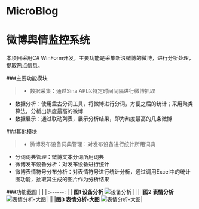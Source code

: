 # MicroBlog 
微博舆情监控系统
===
本项目采用C# WinForm开发，主要功能是采集新浪微博的微博，进行分析处理，提取热点信息。

###主要功能模块
>+ 数据采集：通过Sina API以特定时间间隔进行微博抓取
+ 数据分析：使用盘古分词工具，将微博进行分词，方便之后的统计；采用聚类算法，分析出热度最高的微博
+ 数据展示：通过联动列表，展示分析结果，即为热度最高的几条微博

###其他模块
>+ 微博发布设备词典管理：对发布设备进行统计所用词典
+ 分词词典管理：微博文本分词所用词典
+ 微博发布设备分析：对发布设备进行统计
+ 微博表情符号分布分析：对表情符号进行统计分析，通过调用Excel中的统计图功能，抽取其生成的图片作为分析结果

###功能截图
|   |
|  :------:    |
| **图1 设备分析** 
![设备分析](http://thumbsnap.com/s/EXDxr6dG.png) |
||
|**图2 表情分析**
![表情分析-大图](http://thumbsnap.com/s/FxLZtNnO.png)|
||
|**图3 表情分析-大图** 
![表情分析-大图](http://thumbsnap.com/s/1yudcr33.png)|
